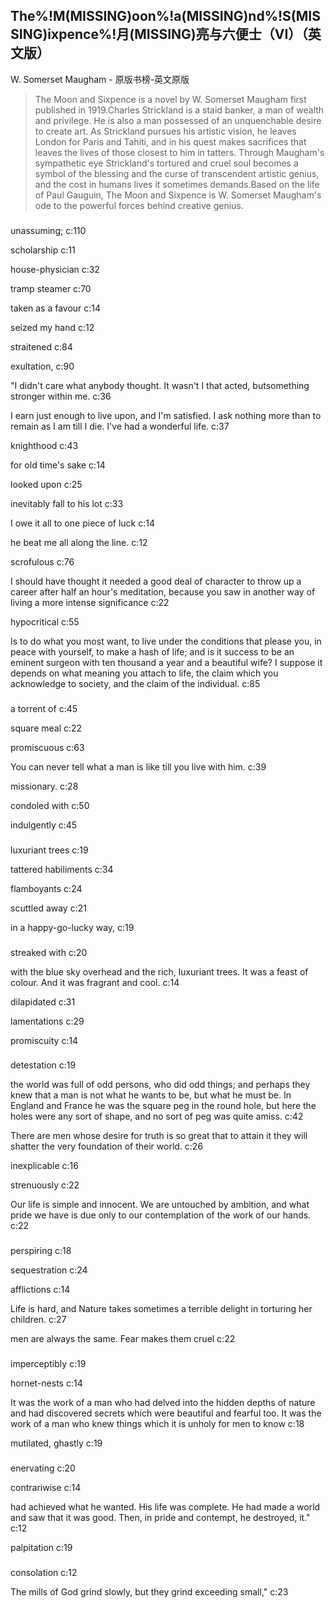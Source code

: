 ## The%!M(MISSING)oon%!a(MISSING)nd%!S(MISSING)ixpence%!月(MISSING)亮与六便士（VI）（英文版）

W. Somerset Maugham  -  原版书榜-英文原版

> The Moon and Sixpence is a novel by W. Somerset Maugham first published in 1919.Charles Strickland is a staid banker, a man of wealth and privilege. He is also a man possessed of an unquenchable desire to create art. As Strickland pursues his artistic vision, he leaves London for Paris and Tahiti, and in his quest makes sacrifices that leaves the lives of those closest to him in tatters. Through Maugham's sympathetic eye Strickland's tortured and cruel soul becomes a symbol of the blessing and the curse of transcendent artistic genius, and the cost in humans lives it sometimes demands.Based on the life of Paul Gauguin, The Moon and Sixpence is W. Somerset Maugham's ode to the powerful forces behind creative genius.


### 

unassuming; c:110

scholarship c:11

house-physician c:32

tramp steamer c:70

taken as a favour c:14

seized my hand c:12

 straitened c:84

exultation, c:90

"I didn't care what anybody thought. It wasn't I that acted, butsomething stronger within me. c:36

I earn just enough to live upon, and I'm satisfied. I ask nothing more than to remain as I am till I die. I've had a wonderful life. c:37

knighthood  c:43

for old time's sake c:14

looked upon c:25

inevitably fall to his lot c:33

I owe it all to one piece of luck c:14

 he beat me all along the line. c:12

 scrofulous c:76

I should have thought it needed a good deal of character to throw up a career after half an hour's meditation, because you saw in another way of living a more intense significance c:22

hypocritical c:55

Is to do what you most want, to live under the conditions that please you, in peace with yourself, to make a hash of life; and is it success to be an eminent surgeon with ten thousand a year and a beautiful wife? I suppose it depends on what meaning you attach to life, the claim which you acknowledge to society, and the claim of the individual. c:85

### 

a torrent of  c:45

square meal c:22

promiscuous c:63

You can never tell what a man is like till you live with him. c:39

missionary. c:28

condoled with c:50

indulgently c:45

### 

 luxuriant trees c:19

tattered habiliments c:34

flamboyants c:24

scuttled away c:21

 in a happy-go-lucky way, c:19

### 

streaked with c:20

with the blue sky overhead and the rich, luxuriant trees. It was a feast of colour. And it was fragrant and cool. 
 c:14

dilapidated c:31

lamentations c:29

promiscuity c:14

### 

detestation c:19

the world was full of odd persons, who did odd things; and perhaps they knew that a man is not what he wants to be, but what he must be. In England and France he was the square peg in the round hole, but here the holes were any sort of shape, and no sort of peg was quite amiss.  c:42

There are men whose desire for truth is so great that to attain it they will shatter the very foundation of their world. c:26

inexplicable c:16

strenuously c:22

Our life is simple and innocent. We are untouched by ambition, and what pride we have is due only to our contemplation of the work of our hands. c:22

### 

 perspiring  c:18

sequestration c:24

afflictions c:14

Life is hard, and Nature takes sometimes a terrible delight in torturing her children. c:27

men are always the same. Fear makes them cruel c:22

### 

imperceptibly c:19

hornet-nests c:14

It was the work of a man who had delved into the hidden depths of nature and had discovered secrets which were beautiful and fearful too. It was the work of a man who knew things which it is unholy for men to know c:18

mutilated, ghastly c:19

### 

enervating  c:20

contrariwise c:14

 had achieved what he wanted. His life was complete. He had made a world and saw that it was good. Then, in pride and contempt, he destroyed, it." 
 c:12

palpitation c:19

### 

consolation c:12

The mills of God grind slowly, but they grind exceeding small," c:23